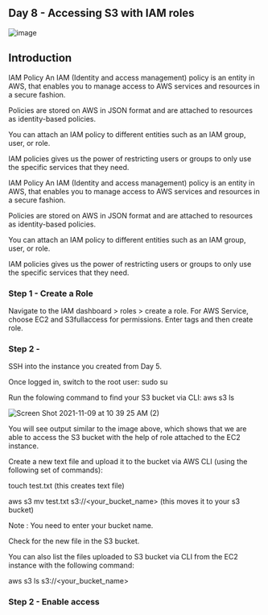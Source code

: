## Day 8 - Accessing S3 with IAM roles
![image](https://user-images.githubusercontent.com/82836111/140813045-7f925c4f-894b-4898-ba8b-9450cb1f5d15.png)


## Introduction

IAM Policy
An IAM (Identity and access management)  policy is an entity in AWS, that enables you to manage access to AWS services and resources in a secure fashion.

Policies are stored on AWS in JSON format and are attached to resources as identity-based policies.

You can attach an IAM policy to different entities such as an IAM group, user, or role.

IAM policies gives us the power of restricting users or groups to only use the specific services that they need.

IAM Policy
An IAM (Identity and access management) policy is an entity in AWS, that enables you to manage access to AWS services and resources in a secure fashion.

Policies are stored on AWS in JSON format and are attached to resources as identity-based policies.

You can attach an IAM policy to different entities such as an IAM group, user, or role.

IAM policies gives us the power of restricting users or groups to only use the specific services that they need.


### Step 1 - Create a Role

Navigate to the IAM dashboard > roles > create a role.
For AWS Service, choose EC2 and S3fullaccess for permissions.
Enter tags and then create role.

### Step 2 - 

SSH into the instance you created from Day 5.

Once logged in, switch to the root user: sudo su

Run the folowing command to find your S3 bucket via CLI: aws s3 ls

![Screen Shot 2021-11-09 at 10 39 25 AM (2)](https://user-images.githubusercontent.com/82836111/140955514-8101c548-f5de-4b2f-97fe-7c2c5cb95d4b.png)

You will see output similar to the image above, which shows that we are able to access the S3 bucket with the help of role attached to the EC2 instance.

Create a new text file and upload it to the bucket via AWS CLI (using the following set of commands):

touch test.txt (this creates text file)

aws s3 mv test.txt s3://<your_bucket_name> (this moves it to your s3 bucket)

Note : You need to enter your bucket name.

Check for the new file in the S3 bucket.

You can also list the files uploaded to S3 bucket via CLI from the EC2 instance with the following command:

aws s3 ls s3://<your_bucket_name>




### Step 2 - Enable access






